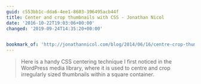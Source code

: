 ```yaml
---
guid: c553bb1c-dda6-4ee1-8603-396495acb44f
title: Center and crop thumbnails with CSS - Jonathan Nicol
date: '2016-10-22T19:03:06+00:00'
changed: '2019-09-24T14:35:20+00:00'


bookmark_of: 'http://jonathannicol.com/blog/2014/06/16/centre-crop-thumbnails-with-css/'
---
```



<blockquote>Here is a handy CSS centering technique I first noticed in the WordPress media library, where it is used to centre and crop irregularly sized thumbnails within a square container.</blockquote>
